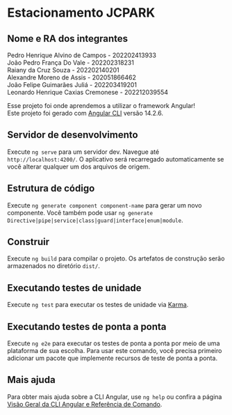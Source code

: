 # Estacionamento JCPARK

## Nome e RA dos integrantes

Pedro Henrique Alvino de Campos - 202202413933<br>
João Pedro França Do Vale - 202202318231<br>
Raiany da Cruz Souza - 202202140201<br>
Alexandre Moreno de Assis - 202051866462<br>
João Felipe Guimarães Juliá - 202203419201<br>
Leonardo Henrique Caxias Cremonese - 202212039554<br>

Esse projeto foi onde aprendemos a utilizar o framework Angular! <br>
Este projeto foi gerado com [Angular CLI](https://github.com/angular/angular-cli) versão 14.2.6.

## Servidor de desenvolvimento

Execute `ng serve` para um servidor dev. Navegue até `http://localhost:4200/`. O aplicativo será recarregado automaticamente se você alterar qualquer um dos arquivos de origem.

## Estrutura de código

Execute `ng generate component component-name` para gerar um novo componente. Você também pode usar `ng generate Directive|pipe|service|class|guard|interface|enum|module`.

## Construir

Execute `ng build` para compilar o projeto. Os artefatos de construção serão armazenados no diretório `dist/`.

## Executando testes de unidade

Execute `ng test` para executar os testes de unidade via [Karma](https://karma-runner.github.io).

## Executando testes de ponta a ponta

Execute `ng e2e` para executar os testes de ponta a ponta por meio de uma plataforma de sua escolha. Para usar este comando, você precisa primeiro adicionar um pacote que implemente recursos de teste de ponta a ponta.

## Mais ajuda

Para obter mais ajuda sobre a CLI Angular, use `ng help` ou confira a página [Visão Geral da CLI Angular e Referência de Comando](https://angular.io/cli).
